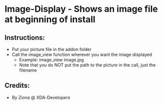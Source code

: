 # Image-Display - Shows an image file at beginning of install

## Instructions:
* Put your picture file in the addon folder
* Call the image_view function wherever you want the image displayed
  * Example: image_view image.jpg
  * Note that you do NOT put the path to the picture in the call, just the filename

## Credits:
* By Ziona @ XDA-Developers
